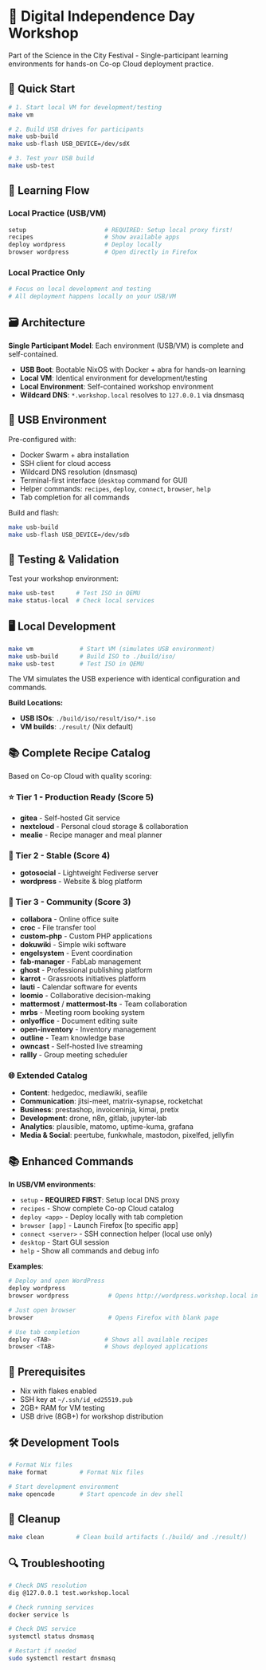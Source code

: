# 🚀 Digital Independence Day Workshop

Part of the Science in the City Festival - Single-participant learning environments for hands-on Co-op Cloud deployment practice.

## 🚀 Quick Start

```bash
# 1. Start local VM for development/testing
make vm

# 2. Build USB drives for participants
make usb-build
make usb-flash USB_DEVICE=/dev/sdX

# 3. Test your USB build
make usb-test
```

## 🎯 Learning Flow

### Local Practice (USB/VM)
```bash
setup                      # REQUIRED: Setup local proxy first!
recipes                    # Show available apps
deploy wordpress           # Deploy locally
browser wordpress          # Open directly in Firefox
```

### Local Practice Only
```bash
# Focus on local development and testing
# All deployment happens locally on your USB/VM
```

## 🗃️ Architecture

**Single Participant Model**: Each environment (USB/VM) is complete and self-contained.

- **USB Boot**: Bootable NixOS with Docker + abra for hands-on learning
- **Local VM**: Identical environment for development/testing  
- **Local Environment**: Self-contained workshop environment
- **Wildcard DNS**: `*.workshop.local` resolves to `127.0.0.1` via dnsmasq

## 💾 USB Environment

Pre-configured with:
- Docker Swarm + abra installation
- SSH client for cloud access
- Wildcard DNS resolution (dnsmasq)
- Terminal-first interface (`desktop` command for GUI)
- Helper commands: `recipes`, `deploy`, `connect`, `browser`, `help`
- Tab completion for all commands

Build and flash:
```bash
make usb-build
make usb-flash USB_DEVICE=/dev/sdb
```

## 🧪 Testing & Validation

Test your workshop environment:

```bash
make usb-test      # Test ISO in QEMU
make status-local  # Check local services
```

## 🖥️ Local Development

```bash
make vm             # Start VM (simulates USB environment)
make usb-build      # Build ISO to ./build/iso/
make usb-test       # Test ISO in QEMU
```

The VM simulates the USB experience with identical configuration and commands.

**Build Locations:**
- **USB ISOs**: `./build/iso/result/iso/*.iso`
- **VM builds**: `./result/` (Nix default)

## 📚 Complete Recipe Catalog

Based on Co-op Cloud with quality scoring:

### ⭐ Tier 1 - Production Ready (Score 5)
- **gitea** - Self-hosted Git service
- **nextcloud** - Personal cloud storage & collaboration  
- **mealie** - Recipe manager and meal planner

### 🔧 Tier 2 - Stable (Score 4)
- **gotosocial** - Lightweight Fediverse server
- **wordpress** - Website & blog platform

### 🧪 Tier 3 - Community (Score 3)
- **collabora** - Online office suite
- **croc** - File transfer tool
- **custom-php** - Custom PHP applications
- **dokuwiki** - Simple wiki software
- **engelsystem** - Event coordination
- **fab-manager** - FabLab management
- **ghost** - Professional publishing platform
- **karrot** - Grassroots initiatives platform
- **lauti** - Calendar software for events
- **loomio** - Collaborative decision-making
- **mattermost** / **mattermost-lts** - Team collaboration
- **mrbs** - Meeting room booking system
- **onlyoffice** - Document editing suite
- **open-inventory** - Inventory management
- **outline** - Team knowledge base
- **owncast** - Self-hosted live streaming
- **rallly** - Group meeting scheduler

### 🌐 Extended Catalog
- **Content**: hedgedoc, mediawiki, seafile
- **Communication**: jitsi-meet, matrix-synapse, rocketchat  
- **Business**: prestashop, invoiceninja, kimai, pretix
- **Development**: drone, n8n, gitlab, jupyter-lab
- **Analytics**: plausible, matomo, uptime-kuma, grafana
- **Media & Social**: peertube, funkwhale, mastodon, pixelfed, jellyfin

## 📚 Enhanced Commands

**In USB/VM environments**:
- `setup` - **REQUIRED FIRST**: Setup local DNS proxy
- `recipes` - Show complete Co-op Cloud catalog
- `deploy <app>` - Deploy locally with tab completion
- `browser [app]` - Launch Firefox [to specific app]
- `connect <server>` - SSH connection helper (local use only)
- `desktop` - Start GUI session
- `help` - Show all commands and debug info

**Examples**:
```bash
# Deploy and open WordPress
deploy wordpress
browser wordpress           # Opens http://wordpress.workshop.local in Firefox

# Just open browser
browser                     # Opens Firefox with blank page

# Use tab completion
deploy <TAB>               # Shows all available recipes
browser <TAB>              # Shows deployed applications
```

## 🔧 Prerequisites

- Nix with flakes enabled
- SSH key at `~/.ssh/id_ed25519.pub`
- 2GB+ RAM for VM testing
- USB drive (8GB+) for workshop distribution

## 🛠️ Development Tools

```bash
# Format Nix files
make format         # Format Nix files

# Start development environment
make opencode       # Start opencode in dev shell
```

## 🧹 Cleanup

```bash
make clean         # Clean build artifacts (./build/ and ./result/)
```

## 🔍 Troubleshooting

```bash
# Check DNS resolution
dig @127.0.0.1 test.workshop.local

# Check running services  
docker service ls

# Check DNS service
systemctl status dnsmasq

# Restart if needed
sudo systemctl restart dnsmasq
```
